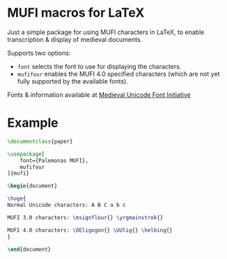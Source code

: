 MUFI macros for LaTeX
=====================

Just a simple package for using MUFI characters in LaTeX, to enable transcription & display of medieval documents.

Supports two options:
- `font` selects the font to use for displaying the characters.
- `mufifour` enables the MUFI 4.0 specified characters (which are not yet fully supported by the available fonts).

Fonts & information available at [Medieval Unicode Font Initiative](http://www.mufi.info/)

Example
=======

```latex
\documentclass{paper}

\usepackage[
	font={Palemonas MUFI},
	mufifour
]{mufi}

\begin{document}

\huge{
Normal Unicode characters: A B C a b c

MUFI 3.0 characters: \msignflour{} \yrgmainstrok{}

MUFI 4.0 characters: \OEligogon{} \UUlig{} \helbing{}
}

\end{document}
```
